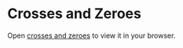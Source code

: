 # Crosses and Zeroes

Open [crosses and zeroes](https://sergeymankevich.github.io/crosses-zeroes) to view it in your browser.

